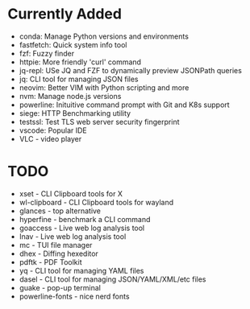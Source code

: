 # Currently Added
- conda: Manage Python versions and environments
- fastfetch: Quick system info tool
- fzf: Fuzzy finder
- httpie: More friendly 'curl' command
- jq-repl: USe JQ and FZF to dynamically preview JSONPath queries
- jq: CLI tool for managing JSON files
- neovim: Better VIM with Python scripting and more
- nvm: Manage node.js versions
- powerline: Inituitive command prompt with Git and K8s support
- siege: HTTP Benchmarking utility
- testssl: Test TLS web server security fingerprint
- vscode: Popular IDE
- VLC - video player


# TODO
- xset - CLI Clipboard tools for X
- wl-clipboard - CLI Clipboard tools for wayland
- glances - top alternative
- hyperfine - benchmark a CLI command
- goaccess - Live web log analysis tool
- lnav - Live web log analysis tool
- mc - TUI file manager
- dhex - Diffing hexeditor
- pdftk - PDF Toolkit
- yq - CLI tool for managing YAML files
- dasel - CLI tool for managing JSON/YAML/XML/etc files
- guake - pop-up terminal
- powerline-fonts - nice nerd fonts
